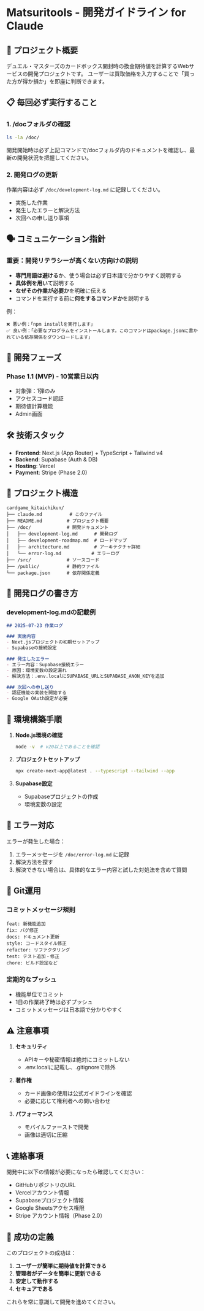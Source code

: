 # Matsuritools - 開発ガイドライン for Claude

## 🎯 プロジェクト概要
デュエル・マスターズのカードボックス開封時の換金期待値を計算するWebサービスの開発プロジェクトです。
ユーザーは買取価格を入力することで「買った方が得か損か」を即座に判断できます。

## 📋 毎回必ず実行すること

### 1. /docフォルダの確認
```bash
ls -la /doc/
```
開発開始時は必ず上記コマンドで/docフォルダ内のドキュメントを確認し、最新の開発状況を把握してください。

### 2. 開発ログの更新
作業内容は必ず `/doc/development-log.md` に記録してください。
- 実施した作業
- 発生したエラーと解決方法
- 次回への申し送り事項

## 🗣️ コミュニケーション指針

### 重要：開発リテラシーが高くない方向けの説明
- **専門用語は避ける**か、使う場合は必ず日本語で分かりやすく説明する
- **具体例を用いて**説明する
- **なぜその作業が必要か**を明確に伝える
- コマンドを実行する前に**何をするコマンドか**を説明する

例：
```
❌ 悪い例：「npm installを実行します」
✅ 良い例：「必要なプログラムをインストールします。このコマンドはpackage.jsonに書かれている依存関係をダウンロードします」
```

## 🚀 開発フェーズ

### Phase 1.1 (MVP) - 10営業日以内
- 対象弾：1弾のみ
- アクセスコード認証
- 期待値計算機能
- Admin画面

## 🛠️ 技術スタック
- **Frontend**: Next.js (App Router) + TypeScript + Tailwind v4
- **Backend**: Supabase (Auth & DB)
- **Hosting**: Vercel
- **Payment**: Stripe (Phase 2.0)

## 📁 プロジェクト構造
```
cardgame_kitaichikun/
├── claude.md          # このファイル
├── README.md         # プロジェクト概要
├── /doc/             # 開発ドキュメント
│   ├── development-log.md      # 開発ログ
│   ├── development-roadmap.md  # ロードマップ
│   ├── architecture.md         # アーキテクチャ詳細
│   └── error-log.md           # エラーログ
├── /src/             # ソースコード
├── /public/          # 静的ファイル
└── package.json      # 依存関係定義
```

## 📝 開発ログの書き方

### development-log.mdの記載例
```markdown
## 2025-07-23 作業ログ

### 実施内容
- Next.jsプロジェクトの初期セットアップ
- Supabaseの接続設定

### 発生したエラー
- エラー内容：Supabase接続エラー
- 原因：環境変数の設定漏れ
- 解決方法：.env.localにSUPABASE_URLとSUPABASE_ANON_KEYを追加

### 次回への申し送り
- 認証機能の実装を開始する
- Google OAuth設定が必要
```

## 🔧 環境構築手順

1. **Node.js環境の確認**
   ```bash
   node -v  # v20以上であることを確認
   ```

2. **プロジェクトセットアップ**
   ```bash
   npx create-next-app@latest . --typescript --tailwind --app
   ```

3. **Supabase設定**
   - Supabaseプロジェクトの作成
   - 環境変数の設定

## 🐛 エラー対応

エラーが発生した場合：
1. エラーメッセージを `/doc/error-log.md` に記録
2. 解決方法を探す
3. 解決できない場合は、具体的なエラー内容と試した対処法を含めて質問

## 🚦 Git運用

### コミットメッセージ規則
```
feat: 新機能追加
fix: バグ修正
docs: ドキュメント更新
style: コードスタイル修正
refactor: リファクタリング
test: テスト追加・修正
chore: ビルド設定など
```

### 定期的なプッシュ
- 機能単位でコミット
- 1日の作業終了時は必ずプッシュ
- コミットメッセージは日本語で分かりやすく

## ⚠️ 注意事項

1. **セキュリティ**
   - APIキーや秘密情報は絶対にコミットしない
   - .env.localに記載し、.gitignoreで除外

2. **著作権**
   - カード画像の使用は公式ガイドラインを確認
   - 必要に応じて権利者への問い合わせ

3. **パフォーマンス**
   - モバイルファーストで開発
   - 画像は適切に圧縮

## 📞 連絡事項

開発中に以下の情報が必要になったら確認してください：
- GitHubリポジトリのURL
- Vercelアカウント情報
- Supabaseプロジェクト情報
- Google Sheetsアクセス権限
- Stripe アカウント情報（Phase 2.0）

## 🎯 成功の定義

このプロジェクトの成功は：
1. **ユーザーが簡単に期待値を計算できる**
2. **管理者がデータを簡単に更新できる**
3. **安定して動作する**
4. **セキュアである**

これらを常に意識して開発を進めてください。